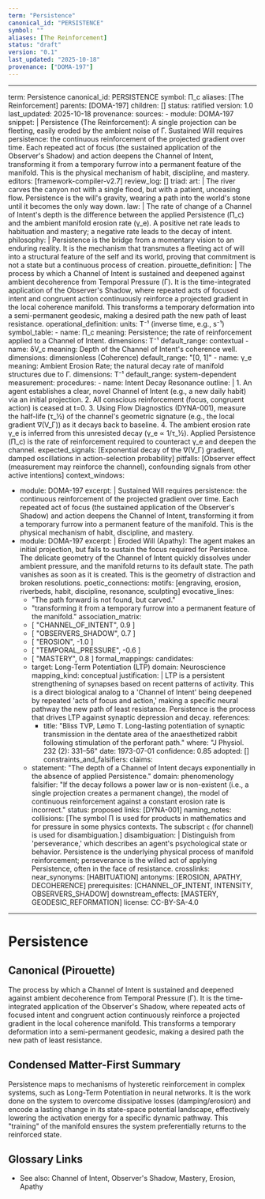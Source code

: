 ```yaml
---
term: "Persistence"
canonical_id: "PERSISTENCE"
symbol: ""
aliases: [The Reinforcement]
status: "draft"
version: "0.1"
last_updated: "2025-10-18"
provenance: ["DOMA-197"]
---
```


---
term: Persistence
canonical_id: PERSISTENCE
symbol: Π_c
aliases: [The Reinforcement]
parents: [DOMA-197]
children: []
status: ratified
version: 1.0
last_updated: 2025-10-18
provenance:
  sources:
    - module: DOMA-197
      snippet: |
        Persistence (The Reinforcement): A single projection can be fleeting, easily eroded by the ambient noise of Γ. Sustained Will requires persistence: the continuous reinforcement of the projected gradient over time. Each repeated act of focus (the sustained application of the Observer's Shadow) and action deepens the Channel of Intent, transforming it from a temporary furrow into a permanent feature of the manifold. This is the physical mechanism of habit, discipline, and mastery.
  editors: [framework-compiler-v2.7]
  review_log: []
triad:
  art: |
    The river carves the canyon not with a single flood, but with a patient, unceasing flow. Persistence is the will's gravity, wearing a path into the world's stone until it becomes the only way down.
  law: |
    The rate of change of a Channel of Intent's depth is the difference between the applied Persistence (Π_c) and the ambient manifold erosion rate (γ_e). A positive net rate leads to habituation and mastery; a negative rate leads to the decay of intent.
  philosophy: |
    Persistence is the bridge from a momentary vision to an enduring reality. It is the mechanism that transmutes a fleeting act of will into a structural feature of the self and its world, proving that commitment is not a state but a continuous process of creation.
pirouette_definition: |
  The process by which a Channel of Intent is sustained and deepened against ambient decoherence from Temporal Pressure (Γ). It is the time-integrated application of the Observer's Shadow, where repeated acts of focused intent and congruent action continuously reinforce a projected gradient in the local coherence manifold. This transforms a temporary deformation into a semi-permanent geodesic, making a desired path the new path of least resistance.
operational_definition:
  units: T⁻¹ (inverse time, e.g., s⁻¹)
  symbol_table:
    - name: Π_c
      meaning: Persistence; the rate of reinforcement applied to a Channel of Intent.
      dimensions: T⁻¹
      default_range: contextual
    - name: δV_c
      meaning: Depth of the Channel of Intent's coherence well.
      dimensions: dimensionless (Coherence)
      default_range: "[0, 1]"
    - name: γ_e
      meaning: Ambient Erosion Rate; the natural decay rate of manifold structures due to Γ.
      dimensions: T⁻¹
      default_range: system-dependent
  measurement:
    procedures:
      - name: Intent Decay Resonance
        outline: |
          1. An agent establishes a clear, novel Channel of Intent (e.g., a new daily habit) via an initial projection.
          2. All conscious reinforcement (focus, congruent action) is ceased at t=0.
          3. Using Flow Diagnostics (DYNA-001), measure the half-life (τ_½) of the channel's geometric signature (e.g., the local gradient ∇(V_Γ)) as it decays back to baseline.
          4. The ambient erosion rate γ_e is inferred from this unresisted decay (γ_e ∝ 1/τ_½). Applied Persistence (Π_c) is the rate of reinforcement required to counteract γ_e and deepen the channel.
        expected_signals: [Exponential decay of the ∇(V_Γ) gradient, damped oscillations in action-selection probability]
        pitfalls: [Observer effect (measurement may reinforce the channel), confounding signals from other active intentions]
context_windows:
  - module: DOMA-197
    excerpt: |
      Sustained Will requires persistence: the continuous reinforcement of the projected gradient over time. Each repeated act of focus (the sustained application of the Observer's Shadow) and action deepens the Channel of Intent, transforming it from a temporary furrow into a permanent feature of the manifold. This is the physical mechanism of habit, discipline, and mastery.
  - module: DOMA-197
    excerpt: |
      Eroded Will (Apathy): The agent makes an initial projection, but fails to sustain the focus required for Persistence. The delicate geometry of the Channel of Intent quickly dissolves under ambient pressure, and the manifold returns to its default state. The path vanishes as soon as it is created. This is the geometry of distraction and broken resolutions.
poetic_connections:
  motifs: [engraving, erosion, riverbeds, habit, discipline, resonance, sculpting]
  evocative_lines:
    - "The path forward is not found, but carved."
    - "transforming it from a temporary furrow into a permanent feature of the manifold."
  association_matrix:
    - [ "CHANNEL_OF_INTENT", 0.9 ]
    - [ "OBSERVERS_SHADOW", 0.7 ]
    - [ "EROSION", -1.0 ]
    - [ "TEMPORAL_PRESSURE", -0.6 ]
    - [ "MASTERY", 0.8 ]
formal_mappings:
  candidates:
    - target: Long-Term Potentiation (LTP)
      domain: Neuroscience
      mapping_kind: conceptual
      justification: |
        LTP is a persistent strengthening of synapses based on recent patterns of activity. This is a direct biological analog to a 'Channel of Intent' being deepened by repeated 'acts of focus and action,' making a specific neural pathway the new path of least resistance. Persistence is the process that drives LTP against synaptic depression and decay.
      references:
        - title: "Bliss TVP, Lømo T. Long-lasting potentiation of synaptic transmission in the dentate area of the anaesthetized rabbit following stimulation of the perforant path."
          where: "J Physiol. 232 (2): 331–56"
          date: 1973-07-01
      confidence: 0.85
  adopted: []
constraints_and_falsifiers:
  claims:
    - statement: "The depth of a Channel of Intent decays exponentially in the absence of applied Persistence."
      domain: phenomenology
      falsifier: "If the decay follows a power law or is non-existent (i.e., a single projection creates a permanent change), the model of continuous reinforcement against a constant erosion rate is incorrect."
      status: proposed
      links: [DYNA-001]
naming_notes:
  collisions: [The symbol Π is used for products in mathematics and for pressure in some physics contexts. The subscript `c` (for channel) is used for disambiguation.]
  disambiguation: |
    Distinguish from 'perseverance,' which describes an agent's psychological state or behavior. Persistence is the underlying physical process of manifold reinforcement; perseverance is the willed act of applying Persistence, often in the face of resistance.
crosslinks:
  near_synonyms: [HABITUATION]
  antonyms: [EROSION, APATHY, DECOHERENCE]
  prerequisites: [CHANNEL_OF_INTENT, INTENSITY, OBSERVERS_SHADOW]
  downstream_effects: [MASTERY, GEODESIC_REFORMATION]
license: CC-BY-SA-4.0
---

# Persistence

## Canonical (Pirouette)
The process by which a Channel of Intent is sustained and deepened against ambient decoherence from Temporal Pressure (Γ). It is the time-integrated application of the Observer's Shadow, where repeated acts of focused intent and congruent action continuously reinforce a projected gradient in the local coherence manifold. This transforms a temporary deformation into a semi-permanent geodesic, making a desired path the new path of least resistance.

## Condensed Matter-First Summary
Persistence maps to mechanisms of hysteretic reinforcement in complex systems, such as Long-Term Potentiation in neural networks. It is the work done on the system to overcome dissipative losses (damping/erosion) and encode a lasting change in its state-space potential landscape, effectively lowering the activation energy for a specific dynamic pathway. This "training" of the manifold ensures the system preferentially returns to the reinforced state.

## Glossary Links
- See also: Channel of Intent, Observer's Shadow, Mastery, Erosion, Apathy